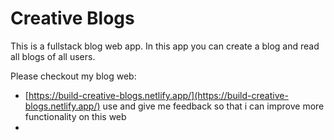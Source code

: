 # Creative Blogs

This is a fullstack blog web app. In this app you can create a blog and read all blogs of all users.

Please checkout my blog web:

- [https://build-creative-blogs.netlify.app/](https://build-creative-blogs.netlify.app/) use and give me feedback so that i can improve more functionality on this web
-
